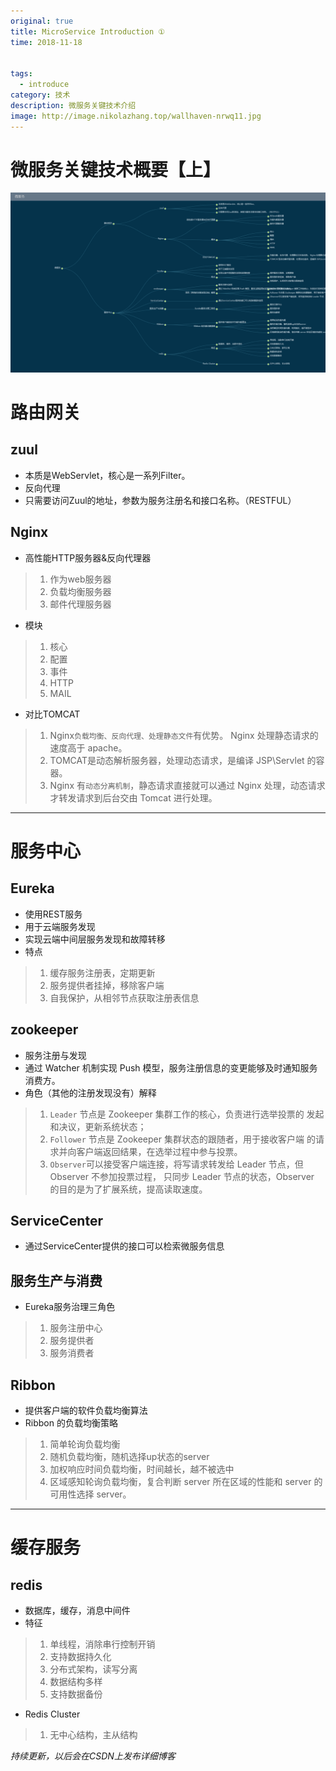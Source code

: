 ```yaml
---
original: true
title: MicroService Introduction ①
time: 2018-11-18


tags: 
  - introduce
category: 技术
description: 微服务关键技术介绍
image: http://image.nikolazhang.top/wallhaven-nrwq11.jpg
---
```


# 微服务关键技术概要【上】

![微服务思维导图](/images/article/18/microservice.png)


路由网关
===

## zuul
+ 本质是WebServlet，核心是一系列Filter。
+ 反向代理
+ 只需要访问Zuul的地址，参数为服务注册名和接口名称。（RESTFUL）

<!--more-->
## Nginx
+ 高性能HTTP服务器&反向代理器
>1. 作为web服务器
>2. 负载均衡服务器
>3. 邮件代理服务器
+ 模块
> 1. 核心
> 2. 配置
> 3. 事件
> 4. HTTP
> 5. MAIL
+ 对比TOMCAT
> 1. Nginx`负载均衡、反向代理、处理静态文件`有优势。 Nginx 处理静态请求的速度高于 apache。
> 2. TOMCAT是动态解析服务器，处理动态请求，是编译 JSP\Servlet 的容器。
> 3. Nginx 有`动态分离机制`，静态请求直接就可以通过 Nginx 处理，动态请求才转发请求到后台交由 Tomcat 进行处理。

---
服务中心
===

## Eureka
+ 使用REST服务
+ 用于云端服务发现
+ 实现云端中间层服务发现和故障转移
+ 特点
> 1. 缓存服务注册表，定期更新
> 2. 服务提供者挂掉，移除客户端
> 3. 自我保护，从相邻节点获取注册表信息

## zookeeper
+ 服务注册与发现
+ 通过 Watcher 机制实现 Push 模型，服务注册信息的变更能够及时通知服务消费方。
+ 角色（其他的注册发现没有）解释
> 1. `Leader` 节点是 Zookeeper 集群工作的核心，负责进行选举投票的
发起和决议，更新系统状态；
> 2. `Follower` 节点是 Zookeeper 集群状态的跟随者，用于接收客户端
的请求并向客户端返回结果，在选举过程中参与投票。
> 3. `Observer`可以接受客户端连接，将写请求转发给 Leader 节点，但 Observer 不参加投票过程，
只同步 Leader 节点的状态，Observer 的目的是为了扩展系统，提高读取速度。

## ServiceCenter
+ 通过ServiceCenter提供的接口可以检索微服务信息

## 服务生产与消费
+ Eureka服务治理三角色
> 1. 服务注册中心
> 2. 服务提供者
> 3. 服务消费者
## Ribbon
+ 提供客户端的软件负载均衡算法
+ Ribbon 的负载均衡策略
> 1. 简单轮询负载均衡
> 2. 随机负载均衡，随机选择up状态的server
> 3. 加权响应时间负载均衡，时间越长，越不被选中
> 4. 区域感知轮询负载均衡，复合判断 server 所在区域的性能和 server 的可用性选择 server。

---
缓存服务
===

## redis
+ 数据库，缓存，消息中间件
+ 特征
> 1. 单线程，消除串行控制开销
> 2. 支持数据持久化
> 3. 分布式架构，读写分离
> 4. 数据结构多样
> 5. 支持数据备份
+ Redis Cluster
> 1. 无中心结构，主从结构

_持续更新，以后会在CSDN上发布详细博客_















